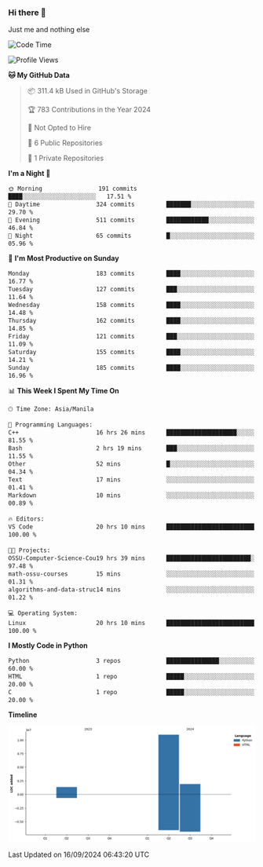 ### Hi there 👋

Just me and nothing else


<!--START_SECTION:waka-->
![Code Time](http://img.shields.io/badge/Code%20Time-675%20hrs%2017%20mins-blue)

![Profile Views](http://img.shields.io/badge/Profile%20Views-30-blue)

**🐱 My GitHub Data** 

> 📦 311.4 kB Used in GitHub's Storage 
 > 
> 🏆 783 Contributions in the Year 2024
 > 
> 🚫 Not Opted to Hire
 > 
> 📜 6 Public Repositories 
 > 
> 🔑 1 Private Repositories 
 > 
**I'm a Night 🦉** 

```text
🌞 Morning                191 commits         ████░░░░░░░░░░░░░░░░░░░░░   17.51 % 
🌆 Daytime                324 commits         ███████░░░░░░░░░░░░░░░░░░   29.70 % 
🌃 Evening                511 commits         ████████████░░░░░░░░░░░░░   46.84 % 
🌙 Night                  65 commits          █░░░░░░░░░░░░░░░░░░░░░░░░   05.96 % 
```
📅 **I'm Most Productive on Sunday** 

```text
Monday                   183 commits         ████░░░░░░░░░░░░░░░░░░░░░   16.77 % 
Tuesday                  127 commits         ███░░░░░░░░░░░░░░░░░░░░░░   11.64 % 
Wednesday                158 commits         ████░░░░░░░░░░░░░░░░░░░░░   14.48 % 
Thursday                 162 commits         ████░░░░░░░░░░░░░░░░░░░░░   14.85 % 
Friday                   121 commits         ███░░░░░░░░░░░░░░░░░░░░░░   11.09 % 
Saturday                 155 commits         ████░░░░░░░░░░░░░░░░░░░░░   14.21 % 
Sunday                   185 commits         ████░░░░░░░░░░░░░░░░░░░░░   16.96 % 
```


📊 **This Week I Spent My Time On** 

```text
🕑︎ Time Zone: Asia/Manila

💬 Programming Languages: 
C++                      16 hrs 26 mins      ████████████████████░░░░░   81.55 % 
Bash                     2 hrs 19 mins       ███░░░░░░░░░░░░░░░░░░░░░░   11.55 % 
Other                    52 mins             █░░░░░░░░░░░░░░░░░░░░░░░░   04.34 % 
Text                     17 mins             ░░░░░░░░░░░░░░░░░░░░░░░░░   01.41 % 
Markdown                 10 mins             ░░░░░░░░░░░░░░░░░░░░░░░░░   00.89 % 

🔥 Editors: 
VS Code                  20 hrs 10 mins      █████████████████████████   100.00 % 

🐱‍💻 Projects: 
OSSU-Computer-Science-Cou19 hrs 39 mins      ████████████████████████░   97.48 % 
math-ossu-courses        15 mins             ░░░░░░░░░░░░░░░░░░░░░░░░░   01.31 % 
algorithms-and-data-struc14 mins             ░░░░░░░░░░░░░░░░░░░░░░░░░   01.22 % 

💻 Operating System: 
Linux                    20 hrs 10 mins      █████████████████████████   100.00 % 
```

**I Mostly Code in Python** 

```text
Python                   3 repos             ███████████████░░░░░░░░░░   60.00 % 
HTML                     1 repo              █████░░░░░░░░░░░░░░░░░░░░   20.00 % 
C                        1 repo              █████░░░░░░░░░░░░░░░░░░░░   20.00 % 
```



**Timeline**

![Lines of Code chart](https://raw.githubusercontent.com/brutist/brutist/main/assets/bar_graph.png)


 Last Updated on 16/09/2024 06:43:20 UTC
<!--END_SECTION:waka-->
